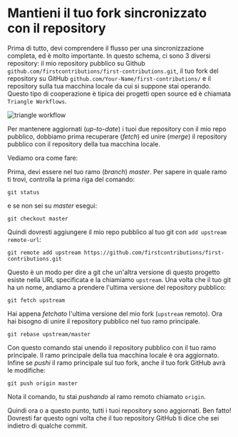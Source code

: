 # Mantieni il tuo fork sincronizzato con il repository

Prima di tutto, devi comprendere il flusso per una sincronizzazione completa, ed è molto importante. In questo schema, ci sono 3 diversi repository: il mio repository pubblico su Github `github.com/firstcontributions/first-contributions.git`, il tuo fork del repository su GitHub `github.com/Your-Name/first-contributions/` e il repository sulla tua macchina locale da cui si suppone stai operando. Questo tipo di cooperazione è tipica dei progetti open source ed è chiamata `Triangle Workflows`.

<img style="float;" src="../../assets/triangle_workflow.png" alt="triangle workflow" />

Per mantenere aggiornati (*up-to-date*) i tuoi due repository con il mio repo pubblico, dobbiamo prima recuperare (*fetch*) ed unire (*merge*) il repository pubblico con il repository della tua macchina locale.  

Vediamo ora come fare:  

Prima, devi essere nel tuo ramo (*branch*) *master*. Per sapere in quale ramo ti trovi, controlla la prima riga del comando:  
```
git status
```
e se non sei su *master* esegui:  
```
git checkout master
```
Quindi dovresti aggiungere il mio repo pubblico al tuo git con `add upstream remote-url`:  
```
git remote add upstream https://github.com/firstcontributions/first-contributions.git
```
Questo è un modo per dire a git che un'altra versione di questo progetto esiste nella URL specificata e la chiamiamo `upstream`. Una volta che il tuo git ha un nome, andiamo a prendere l'ultima versione del repository pubblico:  
```
git fetch upstream
```

Hai appena *fetchato* l'ultima versione del mio fork (`upstream` remoto). Ora hai bisogno di unire il repository pubblico nel tuo ramo principale.  
```
git rebase upstream/master
```
Con questo comando stai unendo il repository pubblico con il tuo ramo principale. Il ramo principale della tua macchina locale è ora aggiornato. Infine se *pushi* il ramo principale sul tuo fork, anche il tuo fork GitHub avrà le modifiche:
```
git push origin master
```
Nota il comando, tu stai *pushando* al ramo remoto chiamato `origin`.  

Quindi ora o a questo punto, tutti i tuoi repository sono aggiornati. Ben fatto! Dovresti far questo ogni volta che il tuo repository GitHub ti dice che sei indietro di qualche commit.  
